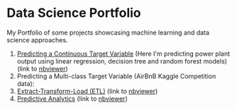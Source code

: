 # Data Science Portfolio
My Portfolio of some projects showcasing machine learning and data science approaches.

1. [Predicting a Continuous Target Variable](https://github.com/vosilov/Data-Science-Portfolio/blob/master/PredictingContinuousTargetVariable/ETLplusPredictiveAnalytics.ipynb) (Here I'm predicting power plant output using linear regression, decision tree and random forest models) (link to [nbviewer](http://nbviewer.jupyter.org/github/vosilov/Data-Science-Portfolio/blob/master/PredictingContinuousTargetVariable/ETLplusPredictiveAnalytics.ipynb)) 
2. Predicting a Multi-class Target Variable (AirBnB Kaggle Competition data):
  1. [Extract-Transform-Load (ETL)](https://github.com/vosilov/Data-Science-Portfolio/blob/master/AirBnB-Kaggle-Competition/airbnb_kaggle_ETL.ipynb) (link to [nbviewer](http://nbviewer.jupyter.org/github/vosilov/Data-Science-Portfolio/blob/master/AirBnB-Kaggle-Competition/airbnb_kaggle_ETL.ipynb))
  2. [Predictive Analytics](https://github.com/vosilov/Data-Science-Portfolio/blob/master/AirBnB-Kaggle-Competition/airbnb_kaggle_ML.ipynb) (link to [nbviewer](http://nbviewer.jupyter.org/github/vosilov/Data-Science-Portfolio/blob/master/AirBnB-Kaggle-Competition/airbnb_kaggle_ML.ipynb))
